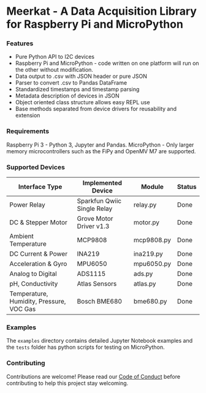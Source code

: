 # Meerkat - A Data Acquisition Library for Raspberry Pi and MicroPython

### Features  

* Pure Python API to I2C devices
* Raspberry Pi and MicroPython - code written on one platform will run on the other without modification.  
* Data output to .csv with JSON header or pure JSON
* Parser to convert .csv to Pandas DataFrame
* Standardized timestamps and timestamp parsing  
* Metadata description of devices in JSON
* Object oriented class structure allows easy REPL use
* Base methods separated from device drivers for reusability and extension

### Requirements  
Raspberry Pi 3 - Python 3, Jupyter and Pandas.
MicroPython - Only larger memory microcontrollers such as the FiPy and OpenMV M7 are supported.

### Supported Devices  
| Interface Type | Implemented Device | Module | Status | 
| -------------- | ------------------ | ------ | ------ |
| Power Relay                          | Sparkfun Qwiic Single Relay | relay.py   | Done |
| DC & Stepper Motor                   | Grove Motor Driver v1.3     | motor.py   | Done |
| Ambient Temperature                  | MCP9808                     | mcp9808.py | Done |
| DC Current & Power                   | INA219                      | ina219.py  | Done |
| Acceleration & Gyro                  | MPU6050                     | mpu6050.py | Done |
| Analog to Digital                    | ADS1115                     | ads.py     | Done |
| pH, Conductivity                     | Atlas Sensors               | atlas.py   | Done |
| Temperature, Humidity, Pressure, VOC Gas | Bosch BME680            | bme680.py  | Done |


### Examples  

The `examples` directory contains detailed Jupyter Notebook examples and the `tests` folder has python scripts for testing on MicroPython.


### Contributing  

Contributions are welcome! Please read our [Code of Conduct](https://www.contributor-covenant.org/version/1/4/code-of-conduct/) before contributing to help this project stay welcoming.
